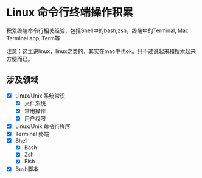 # Linux 命令行终端操作积累
积累终端命令行相关经验，包括Shell中的bash,zsh，终端中的Terminal, Mac Terminal.app,iTerm等

注意：这里说linux，linux之类的，其实在mac中也ok。只不过说起来和搜索起来方便而已。

## 涉及领域
- [x] Linux/Unix 系统常识
    - [x] 文件系统
    - [x] 常用操作
    - [x] 用户权限
- [x] Linux/Unix 命令行程序
- [x] Terminal 终端
- [x] Shell
    - [x] Bash
    - [x] Zsh
    - [x] Fish
- [x] Bash脚本
